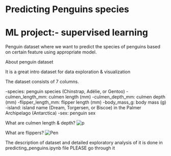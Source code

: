 # Predicting Penguins species
# ML project:- supervised learning 

Penguin dataset where we want to predict the species of penguins based on certain feature using appropriate model.

About penguin dataset

It is a great intro dataset for data exploration & visualization

The dataset consists of 7 columns.

-species: penguin species (Chinstrap, Adélie, or Gentoo)
-culmen_length_mm: culmen length (mm)
-culmen_depth_mm: culmen depth (mm)
-flipper_length_mm: flipper length (mm)
-body_mass_g: body mass (g)
-island: island name (Dream, Torgersen, or Biscoe) in the Palmer Archipelago (Antarctica)
-sex: penguin sex

What are culmen length & depth?
![p](https://user-images.githubusercontent.com/54525819/139197232-91df7152-f6a9-4149-89d6-d04ad2cf021a.jpg)

What are flippers?
![Pen](https://user-images.githubusercontent.com/54525819/139198017-769e8f61-2e58-48a9-947d-fd22947a6548.png)

The description of dataset and detailed exploratory analysis of it is done in predicting_penguins.ipynb file PLEASE go through it
